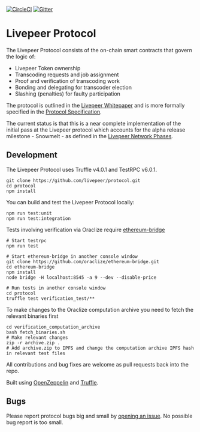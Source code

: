 [![CircleCI](https://img.shields.io/circleci/project/github/RedSparr0w/node-csgo-parser.svg)](https://circleci.com/gh/livepeer/protocol/tree/master)
[![Gitter](https://img.shields.io/gitter/room/nwjs/nw.js.svg)](https://gitter.im/livepeer/Lobby)

# Livepeer Protocol

The Livepeer Protocol consists of the on-chain smart contracts that govern the logic of:

* Livepeer Token ownership
* Transcoding requests and job assignment
* Proof and verification of transcoding work
* Bonding and delegating for transcoder election
* Slashing (penalties) for faulty participation

The protocol is outlined in the
[Livepeer Whitepaper](http://github.com/livepeer/wiki/blob/master/WHITEPAPER.md)
and is more formally specified in the [Protocol Specification](http://github.com/livepeer/wiki/blob/master/SPEC.md).

The current status is that this is a near complete implementation of the
initial pass at the Livepeer protocol which accounts for the alpha
release milestone - Snowmelt - as defined in the [Livepeer Network Phases](https://medium.com/livepeer-blog/livepeer-network-phases-b196ab42264b).

## Development

The Livepeer Protocol uses Truffle v4.0.1 and TestRPC v6.0.1.

```
git clone https://github.com/livepeer/protocol.git
cd protocol
npm install
```

You can build and test the Livepeer Protocol locally:

```
npm run test:unit
npm run test:integration
```

Tests involving verification via Oraclize require [ethereum-bridge](https://github.com/oraclize/ethereum-bridge)

```
# Start testrpc
npm run test

# Start ethereum-bridge in another console window
git clone https://github.com/oraclize/ethereum-bridge.git
cd ethereum-bridge
npm install
node bridge -H localhost:8545 -a 9 --dev --disable-price

# Run tests in another console window
cd protocol
truffle test verification_test/**
```

To make changes to the Oraclize computation archive you need to fetch the relevant binaries first

```
cd verification_computation_archive
bash fetch_binaries.sh
# Make relevant changes
zip -r archive.zip .
# Add archive.zip to IPFS and change the computation archive IPFS hash in relevant test files
```

All contributions and bug fixes are welcome as pull requests back into the repo.

Built using [OpenZeppelin](https://github.com/OpenZeppelin/zeppelin-solidity) and [Truffle](http://truffle.readthedocs.io).

## Bugs

Please report protocol bugs big and small by [opening an issue](https://github.com/livepeer/protocol/issues/new). No possible bug report is too small.
